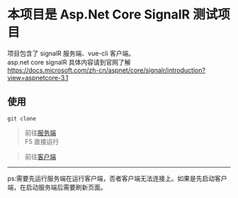 # 本项目是 Asp.Net Core SignalR 测试项目

项目包含了 signalR 服务端、vue-cli 客户端。  
asp.net core signalR 具体内容请到官网了解  
https://docs.microsoft.com/zh-cn/aspnet/core/signalr/introduction?view=aspnetcore-3.1

## 使用

`git clone`

> 前往[服务端](https://github.com/QQ2287991080/SignalRServerAndVueClientDemo/tree/master/SignalRServerAndVueClientDemo)  
> F5 直接运行

> 前往[客户端](https://github.com/QQ2287991080/SignalRServerAndVueClientDemo/tree/master/VueClient/samples-vue)

---

ps:需要先运行服务端在运行客户端，否者客户端无法连接上。如果是先启动客户端，在启动服务端后需要刷新页面。
